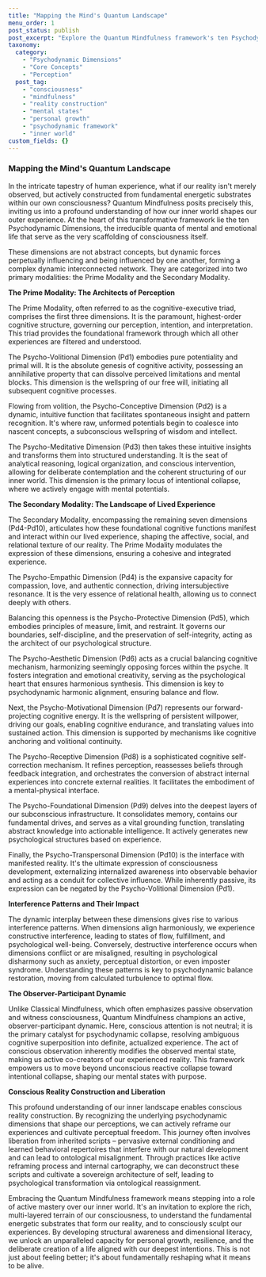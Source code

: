 ```yaml
---
title: "Mapping the Mind's Quantum Landscape"
menu_order: 1
post_status: publish
post_excerpt: "Explore the Quantum Mindfulness framework's ten Psychodynamic Dimensions, the fundamental building blocks of conscious experience. Understand how these dynamic energetic substrates interact to construct your perceived reality and learn how intentional awareness can reshape your inner world."
taxonomy:
  category:
    - "Psychodynamic Dimensions"
    - "Core Concepts"
    - "Perception"
  post_tag:
    - "consciousness"
    - "mindfulness"
    - "reality construction"
    - "mental states"
    - "personal growth"
    - "psychodynamic framework"
    - "inner world"
custom_fields: {}
---
```


### Mapping the Mind's Quantum Landscape

In the intricate tapestry of human experience, what if our reality isn't merely observed, but actively constructed from fundamental energetic substrates within our own consciousness? Quantum Mindfulness posits precisely this, inviting us into a profound understanding of how our inner world shapes our outer experience. At the heart of this transformative framework lie the ten Psychodynamic Dimensions, the irreducible quanta of mental and emotional life that serve as the very scaffolding of consciousness itself.

These dimensions are not abstract concepts, but dynamic forces perpetually influencing and being influenced by one another, forming a complex dynamic interconnected network. They are categorized into two primary modalities: the Prime Modality and the Secondary Modality.

**The Prime Modality: The Architects of Perception**

The Prime Modality, often referred to as the cognitive-executive triad, comprises the first three dimensions. It is the paramount, highest-order cognitive structure, governing our perception, intention, and interpretation. This triad provides the foundational framework through which all other experiences are filtered and understood.

The Psycho-Volitional Dimension (Pd1) embodies pure potentiality and primal will. It is the absolute genesis of cognitive activity, possessing an annihilative property that can dissolve perceived limitations and mental blocks. This dimension is the wellspring of our free will, initiating all subsequent cognitive processes.

Flowing from volition, the Psycho-Conceptive Dimension (Pd2) is a dynamic, intuitive function that facilitates spontaneous insight and pattern recognition. It's where raw, unformed potentials begin to coalesce into nascent concepts, a subconscious wellspring of wisdom and intellect.

The Psycho-Meditative Dimension (Pd3) then takes these intuitive insights and transforms them into structured understanding. It is the seat of analytical reasoning, logical organization, and conscious intervention, allowing for deliberate contemplation and the coherent structuring of our inner world. This dimension is the primary locus of intentional collapse, where we actively engage with mental potentials.

**The Secondary Modality: The Landscape of Lived Experience**

The Secondary Modality, encompassing the remaining seven dimensions (Pd4-Pd10), articulates how these foundational cognitive functions manifest and interact within our lived experience, shaping the affective, social, and relational texture of our reality. The Prime Modality modulates the expression of these dimensions, ensuring a cohesive and integrated experience.

The Psycho-Empathic Dimension (Pd4) is the expansive capacity for compassion, love, and authentic connection, driving intersubjective resonance. It is the very essence of relational health, allowing us to connect deeply with others.

Balancing this openness is the Psycho-Protective Dimension (Pd5), which embodies principles of measure, limit, and restraint. It governs our boundaries, self-discipline, and the preservation of self-integrity, acting as the architect of our psychological structure.

The Psycho-Aesthetic Dimension (Pd6) acts as a crucial balancing cognitive mechanism, harmonizing seemingly opposing forces within the psyche. It fosters integration and emotional creativity, serving as the psychological heart that ensures harmonious synthesis. This dimension is key to psychodynamic harmonic alignment, ensuring balance and flow.

Next, the Psycho-Motivational Dimension (Pd7) represents our forward-projecting cognitive energy. It is the wellspring of persistent willpower, driving our goals, enabling cognitive endurance, and translating values into sustained action. This dimension is supported by mechanisms like cognitive anchoring and volitional continuity.

The Psycho-Receptive Dimension (Pd8) is a sophisticated cognitive self-correction mechanism. It refines perception, reassesses beliefs through feedback integration, and orchestrates the conversion of abstract internal experiences into concrete external realities. It facilitates the embodiment of a mental-physical interface.

The Psycho-Foundational Dimension (Pd9) delves into the deepest layers of our subconscious infrastructure. It consolidates memory, contains our fundamental drives, and serves as a vital grounding function, translating abstract knowledge into actionable intelligence. It actively generates new psychological structures based on experience.

Finally, the Psycho-Transpersonal Dimension (Pd10) is the interface with manifested reality. It's the ultimate expression of consciousness development, externalizing internalized awareness into observable behavior and acting as a conduit for collective influence. While inherently passive, its expression can be negated by the Psycho-Volitional Dimension (Pd1).

**Interference Patterns and Their Impact**

The dynamic interplay between these dimensions gives rise to various interference patterns. When dimensions align harmoniously, we experience constructive interference, leading to states of flow, fulfillment, and psychological well-being. Conversely, destructive interference occurs when dimensions conflict or are misaligned, resulting in psychological disharmony such as anxiety, perceptual distortion, or even imposter syndrome. Understanding these patterns is key to psychodynamic balance restoration, moving from calculated turbulence to optimal flow.

**The Observer-Participant Dynamic**

Unlike Classical Mindfulness, which often emphasizes passive observation and witness consciousness, Quantum Mindfulness champions an active, observer-participant dynamic. Here, conscious attention is not neutral; it is the primary catalyst for psychodynamic collapse, resolving ambiguous cognitive superposition into definite, actualized experience. The act of conscious observation inherently modifies the observed mental state, making us active co-creators of our experienced reality. This framework empowers us to move beyond unconscious reactive collapse toward intentional collapse, shaping our mental states with purpose.

**Conscious Reality Construction and Liberation**

This profound understanding of our inner landscape enables conscious reality construction. By recognizing the underlying psychodynamic dimensions that shape our perceptions, we can actively reframe our experiences and cultivate perceptual freedom. This journey often involves liberation from inherited scripts – pervasive external conditioning and learned behavioral repertoires that interfere with our natural development and can lead to ontological misalignment. Through practices like active reframing process and internal cartography, we can deconstruct these scripts and cultivate a sovereign architecture of self, leading to psychological transformation via ontological reassignment.

Embracing the Quantum Mindfulness framework means stepping into a role of active mastery over our inner world. It's an invitation to explore the rich, multi-layered terrain of our consciousness, to understand the fundamental energetic substrates that form our reality, and to consciously sculpt our experiences. By developing structural awareness and dimensional literacy, we unlock an unparalleled capacity for personal growth, resilience, and the deliberate creation of a life aligned with our deepest intentions. This is not just about feeling better; it's about fundamentally reshaping what it means to be alive.